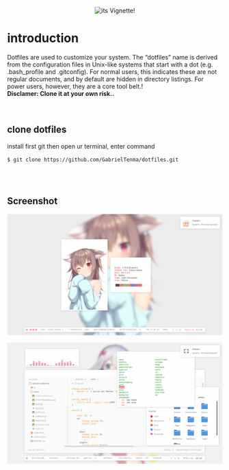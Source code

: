 
<p align="center">
  <img src="https://i.imgur.com/JLnQgvx.png" alt="its Vignette!" width="400" height="400">
</p>

# introduction
Dotfiles are used to customize your system. The “dotfiles” name is derived from the configuration files in Unix-like systems that start with a dot (e.g. .bash_profile and .gitconfig). For normal users, this indicates these are not regular documents, and by default are hidden in directory listings. For power users, however, they are a core tool belt.</tspan>!
<br>
<b> Disclamer: Clone it at your own risk.. </b> 
<br>
<br>
<br>

## clone dotfiles
install first git
then open ur terminal, enter command

```
$ git clone https://github.com/GabrielTenma/dotfiles.git
```
<br>
<br>


## Screenshot

<p align="center">
  <img src="https://github.com/GabrielTenma/dotfiles/raw/master/.screenshot/GabrielDesktop_2018_11_11_11-15-06-1366x768.png" alt="Kawaii~">
</p>

<p align="center">
  <img src="https://github.com/GabrielTenma/dotfiles/raw/master/.screenshot/GabrielDesktop_2018-11-06_%208-58-42_1366x768.png" alt="Sagiri">
</p>



         
